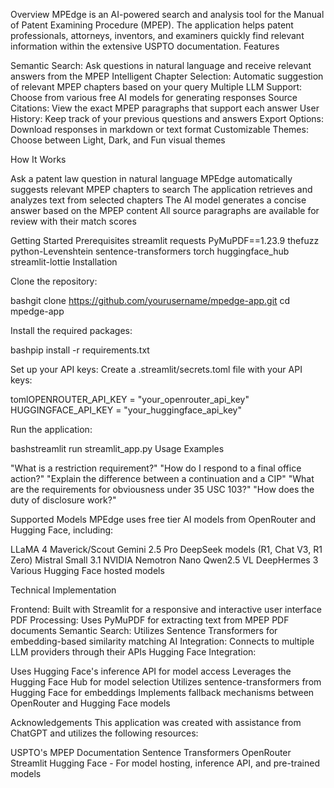 Overview
MPEdge is an AI-powered search and analysis tool for the Manual of Patent Examining Procedure (MPEP). The application helps patent professionals, attorneys, inventors, and examiners quickly find relevant information within the extensive USPTO documentation.
Features

Semantic Search: Ask questions in natural language and receive relevant answers from the MPEP
Intelligent Chapter Selection: Automatic suggestion of relevant MPEP chapters based on your query
Multiple LLM Support: Choose from various free AI models for generating responses
Source Citations: View the exact MPEP paragraphs that support each answer
User History: Keep track of your previous questions and answers
Export Options: Download responses in markdown or text format
Customizable Themes: Choose between Light, Dark, and Fun visual themes

How It Works

Ask a patent law question in natural language
MPEdge automatically suggests relevant MPEP chapters to search
The application retrieves and analyzes text from selected chapters
The AI model generates a concise answer based on the MPEP content
All source paragraphs are available for review with their match scores

Getting Started
Prerequisites
streamlit
requests
PyMuPDF==1.23.9
thefuzz
python-Levenshtein
sentence-transformers
torch
huggingface_hub
streamlit-lottie
Installation

Clone the repository:

bashgit clone https://github.com/yourusername/mpedge-app.git
cd mpedge-app

Install the required packages:

bashpip install -r requirements.txt

Set up your API keys:
Create a .streamlit/secrets.toml file with your API keys:

tomlOPENROUTER_API_KEY = "your_openrouter_api_key"
HUGGINGFACE_API_KEY = "your_huggingface_api_key"

Run the application:

bashstreamlit run streamlit_app.py
Usage Examples

"What is a restriction requirement?"
"How do I respond to a final office action?"
"Explain the difference between a continuation and a CIP"
"What are the requirements for obviousness under 35 USC 103?"
"How does the duty of disclosure work?"

Supported Models
MPEdge uses free tier AI models from OpenRouter and Hugging Face, including:

LLaMA 4 Maverick/Scout
Gemini 2.5 Pro
DeepSeek models (R1, Chat V3, R1 Zero)
Mistral Small 3.1
NVIDIA Nemotron Nano
Qwen2.5 VL
DeepHermes 3
Various Hugging Face hosted models

Technical Implementation

Frontend: Built with Streamlit for a responsive and interactive user interface
PDF Processing: Uses PyMuPDF for extracting text from MPEP PDF documents
Semantic Search: Utilizes Sentence Transformers for embedding-based similarity matching
AI Integration: Connects to multiple LLM providers through their APIs
Hugging Face Integration:

Uses Hugging Face's inference API for model access
Leverages the Hugging Face Hub for model selection
Utilizes sentence-transformers from Hugging Face for embeddings
Implements fallback mechanisms between OpenRouter and Hugging Face models



Acknowledgements
This application was created with assistance from ChatGPT and utilizes the following resources:

USPTO's MPEP Documentation
Sentence Transformers
OpenRouter
Streamlit
Hugging Face - For model hosting, inference API, and pre-trained models
